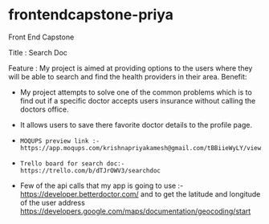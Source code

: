 # frontendcapstone-priya

Front End Capstone

Title : Search Doc

Feature :
        My project is aimed at providing options to the users where they will be able to search and find the health providers in their area.
Benefit:
* My project attempts to solve one of the common problems which is to find out if a specific doctor accepts users insurance without calling the         doctors office.
* It allows users to save there favorite doctor details to the profile page.

*     MOQUPS preview link :- https://app.moqups.com/krishnapriyakamesh@gmail.com/tBBiieWyLY/view/page/a9bb875c
*     Trello board for search doc:- https://trello.com/b/dTJrOWV3/searchdoc
*  Few of the api calls that my app is going to use :- https://developer.betterdoctor.com/    and  to get the latitude and longitude of the user address  https://developers.google.com/maps/documentation/geocoding/start
